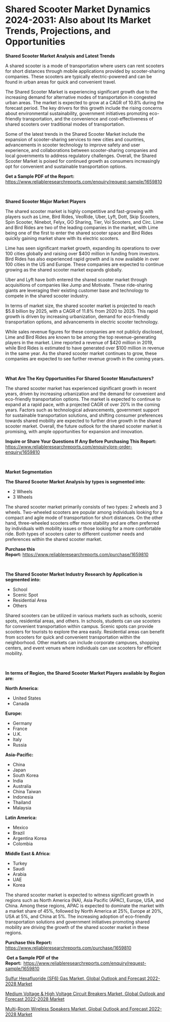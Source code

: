 <p><h1>Shared Scooter Market Dynamics 2024-2031: Also about Its Market Trends, Projections, and Opportunities</h1></p><p><strong>Shared Scooter Market Analysis and Latest Trends</strong></p>
<p><p>A shared scooter is a mode of transportation where users can rent scooters for short distances through mobile applications provided by scooter-sharing companies. These scooters are typically electric-powered and can be found in urban areas for quick and convenient travel.</p><p>The Shared Scooter Market is experiencing significant growth due to the increasing demand for alternative modes of transportation in congested urban areas. The market is expected to grow at a CAGR of 10.8% during the forecast period. The key drivers for this growth include the rising concerns about environmental sustainability, government initiatives promoting eco-friendly transportation, and the convenience and cost-effectiveness of shared scooters over traditional modes of transportation.</p><p>Some of the latest trends in the Shared Scooter Market include the expansion of scooter-sharing services to new cities and countries, advancements in scooter technology to improve safety and user experience, and collaborations between scooter-sharing companies and local governments to address regulatory challenges. Overall, the Shared Scooter Market is poised for continued growth as consumers increasingly opt for convenient and sustainable transportation options.</p></p>
<p><strong>Get a Sample PDF of the Report:&nbsp;</strong> <a href="https://www.reliableresearchreports.com/enquiry/request-sample/1659810">https://www.reliableresearchreports.com/enquiry/request-sample/1659810</a></p>
<p>&nbsp;</p>
<p><strong>Shared Scooter Major Market Players</strong></p>
<p><p>The shared scooter market is highly competitive and fast-growing with players such as Lime, Bird Rides, VeoRide, Uber, Lyft, Dott, Skip Scooters, Spin Scooter, Ninebot, Felyx, GO Sharing, Tier, Voi Scooters, and Circ. Lime and Bird Rides are two of the leading companies in the market, with Lime being one of the first to enter the shared scooter space and Bird Rides quickly gaining market share with its electric scooters.</p><p>Lime has seen significant market growth, expanding its operations to over 100 cities globally and raising over $400 million in funding from investors. Bird Rides has also experienced rapid growth and is now available in over 100 cities in the US and Europe. These companies are expected to continue growing as the shared scooter market expands globally.</p><p>Uber and Lyft have both entered the shared scooter market through acquisitions of companies like Jump and Motivate. These ride-sharing giants are leveraging their existing customer base and technology to compete in the shared scooter industry.</p><p>In terms of market size, the shared scooter market is projected to reach $5.8 billion by 2025, with a CAGR of 11.8% from 2020 to 2025. This rapid growth is driven by increasing urbanization, demand for eco-friendly transportation options, and advancements in electric scooter technology.</p><p>While sales revenue figures for these companies are not publicly disclosed, Lime and Bird Rides are known to be among the top revenue-generating players in the market. Lime reported a revenue of $420 million in 2019, while Bird Rides is estimated to have generated over $100 million in revenue in the same year. As the shared scooter market continues to grow, these companies are expected to see further revenue growth in the coming years.</p></p>
<p>&nbsp;</p>
<p><strong>What Are The Key Opportunities For Shared Scooter Manufacturers?</strong></p>
<p><p>The shared scooter market has experienced significant growth in recent years, driven by increasing urbanization and the demand for convenient and eco-friendly transportation options. The market is expected to continue to expand at a rapid pace, with a projected CAGR of over 20% in the coming years. Factors such as technological advancements, government support for sustainable transportation solutions, and shifting consumer preferences towards shared mobility are expected to further drive growth in the shared scooter market. Overall, the future outlook for the shared scooter market is promising, with ample opportunities for expansion and innovation.</p></p>
<p><strong>Inquire or Share Your Questions If Any Before Purchasing This Report:</strong> <a href="https://www.reliableresearchreports.com/enquiry/pre-order-enquiry/1659810">https://www.reliableresearchreports.com/enquiry/pre-order-enquiry/1659810</a></p>
<p>&nbsp;</p>
<p><strong>Market Segmentation</strong></p>
<p><strong>The Shared Scooter Market Analysis by types is segmented into:</strong></p>
<p><ul><li>2 Wheels</li><li>3 Wheels</li></ul></p>
<p><p>The shared scooter market primarily consists of two types: 2 wheels and 3 wheels. Two-wheeled scooters are popular among individuals looking for a compact and agile mode of transportation for short distances. On the other hand, three-wheeled scooters offer more stability and are often preferred by individuals with mobility issues or those looking for a more comfortable ride. Both types of scooters cater to different customer needs and preferences within the shared scooter market.</p></p>
<p><strong>Purchase this Report:&nbsp;</strong><a href="https://www.reliableresearchreports.com/purchase/1659810">https://www.reliableresearchreports.com/purchase/1659810</a></p>
<p>&nbsp;</p>
<p><strong>The Shared Scooter Market Industry Research by Application is segmented into:</strong></p>
<p><ul><li>School</li><li>Scenic Spot</li><li>Residential Area</li><li>Others</li></ul></p>
<p><p>Shared scooters can be utilized in various markets such as schools, scenic spots, residential areas, and others. In schools, students can use scooters for convenient transportation within campus. Scenic spots can provide scooters for tourists to explore the area easily. Residential areas can benefit from scooters for quick and convenient transportation within the neighborhood. Other markets can include corporate campuses, shopping centers, and event venues where individuals can use scooters for efficient mobility.</p></p>
<p>&nbsp;</p>
<p><strong>In terms of Region, the Shared Scooter Market Players available by Region are:</strong></p>
<p>
    <p> <strong> North America: </strong>
        <ul>
            <li>United States</li>
            <li>Canada</li>
        </ul>
        </p> 
    <p> <strong> Europe: </strong>
        <ul>
            <li>Germany</li>
            <li>France</li>
            <li>U.K.</li>
            <li>Italy</li>
            <li>Russia</li>
        </ul>
        </p> 
    <p> <strong> Asia-Pacific: </strong>
        <ul>
            <li>China</li>
            <li>Japan</li>
            <li>South Korea</li>
            <li>India</li>
            <li>Australia</li>
            <li>China Taiwan</li>
            <li>Indonesia</li>
            <li>Thailand</li>
            <li>Malaysia</li>
        </ul>
        </p> 
    <p> <strong> Latin America: </strong>
        <ul>
            <li>Mexico</li>
            <li>Brazil</li>
            <li>Argentina Korea</li>
            <li>Colombia</li>
        </ul>
        </p> 
    <p> <strong> Middle East & Africa: </strong>
        <ul>
            <li>Turkey</li>
            <li>Saudi</li>
            <li>Arabia</li>
            <li>UAE</li>
            <li>Korea</li>
        </ul>
    </p>
    </p>
<p><p>The shared scooter market is expected to witness significant growth in regions such as North America (NA), Asia Pacific (APAC), Europe, USA, and China. Among these regions, APAC is expected to dominate the market with a market share of 45%, followed by North America at 25%, Europe at 20%, USA at 5%, and China at 5%. The increasing adoption of eco-friendly transportation solutions and government initiatives promoting shared mobility are driving the growth of the shared scooter market in these regions.</p></p>
<p><strong>Purchase this Report: </strong><a href="https://www.reliableresearchreports.com/purchase/1659810">https://www.reliableresearchreports.com/purchase/1659810</a></p>
<p>&nbsp;<strong>Get a Sample PDF of the Report:&nbsp;&nbsp;</strong><a href="https://www.reliableresearchreports.com/enquiry/request-sample/1659810">https://www.reliableresearchreports.com/enquiry/request-sample/1659810</a></p>
<p><strong></strong></p>
<p><p><a href="https://view.publitas.com/reportprime-1/sulfur-hexafluoride-sf6-gas-market-global-outlook-and-forecast-2022-2028-market-share-market-new-trends-analysis-report-by-type-by-application-by-end-use-by-region-and-segment-forecasts-2023-2030/">Sulfur Hexafluoride (SF6) Gas Market, Global Outlook and Forecast 2022-2028 Market</a></p><p><a href="https://view.publitas.com/reportprime-1/medium-voltage-high-voltage-circuit-breakers-market-global-outlook-and-forecast-2022-2028-market-share-market-new-trends-analysis-report-by-type-by-application-by-end-use-by-region-and-segment-forecasts-2023-2030/">Medium Voltage & High Voltage Circuit Breakers Market, Global Outlook and Forecast 2022-2028 Market</a></p><p><a href="https://view.publitas.com/reportprime-1/multi-room-wireless-speakers-market-global-outlook-and-forecast-2022-2028-market-size-growth-and-forecast-from-2023-2030/">Multi-Room Wireless Speakers Market, Global Outlook and Forecast 2022-2028 Market</a></p></p>